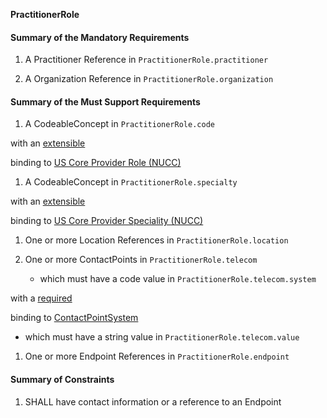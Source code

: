 **PractitionerRole**

#### Summary of the Mandatory Requirements
1.  A Practitioner Reference  in `PractitionerRole.practitioner`
1.  A Organization Reference  in `PractitionerRole.organization`

#### Summary of the Must Support Requirements
1.  A  CodeableConcept  in `PractitionerRole.code`
with an [extensible](http://hl7.org/fhir/R4/terminologies.html#extensible)
 binding to [US Core Provider Role (NUCC)](ValueSet-us-core-provider-role.html)
1.  A  CodeableConcept  in `PractitionerRole.specialty`
with an [extensible](http://hl7.org/fhir/R4/terminologies.html#extensible)
 binding to [US Core Provider Speciality (NUCC)](ValueSet-us-core-provider-specialty.html)
1. One or more Location References  in `PractitionerRole.location`
1. One or more  ContactPoints  in `PractitionerRole.telecom`
   - which must have a  code value  in `PractitionerRole.telecom.system`
with a [required](http://hl7.org/fhir/R4/terminologies.html#required)
 binding to [ContactPointSystem](http://hl7.org/fhir/ValueSet/contact-point-system|4.0.0)
   - which must have a  string value  in `PractitionerRole.telecom.value`
1. One or more Endpoint References  in `PractitionerRole.endpoint`

#### Summary of Constraints
1. SHALL have contact information or a reference to an Endpoint